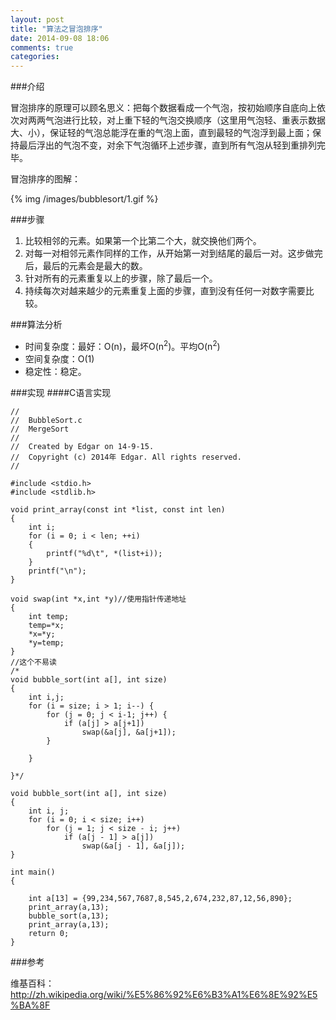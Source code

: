 ```yaml
---
layout: post
title: "算法之冒泡排序"
date: 2014-09-08 18:06
comments: true
categories: 
---   
```

###介绍   

冒泡排序的原理可以顾名思义：把每个数据看成一个气泡，按初始顺序自底向上依次对两两气泡进行比较，对上重下轻的气泡交换顺序（这里用气泡轻、重表示数据大、小），保证轻的气泡总能浮在重的气泡上面，直到最轻的气泡浮到最上面；保持最后浮出的气泡不变，对余下气泡循环上述步骤，直到所有气泡从轻到重排列完毕。<!--more-->   

冒泡排序的图解：  

{% img  /images/bubblesort/1.gif %}   

###步骤  

1. 比较相邻的元素。如果第一个比第二个大，就交换他们两个。      
2. 对每一对相邻元素作同样的工作，从开始第一对到结尾的最后一对。这步做完后，最后的元素会是最大的数。   
3. 针对所有的元素重复以上的步骤，除了最后一个。   
4. 持续每次对越来越少的元素重复上面的步骤，直到没有任何一对数字需要比较。   

###算法分析

* 时间复杂度：最好：O(n)，最坏O(n<sup>2</sup>)。平均O(n<sup>2</sup>)    
* 空间复杂度：O(1)   
* 稳定性：稳定。

###实现
####C语言实现  

```objc
//
//  BubbleSort.c
//  MergeSort
//
//  Created by Edgar on 14-9-15.
//  Copyright (c) 2014年 Edgar. All rights reserved.
//

#include <stdio.h>
#include <stdlib.h>

void print_array(const int *list, const int len)
{
    int i;
    for (i = 0; i < len; ++i)
    {
        printf("%d\t", *(list+i));
    }
    printf("\n");
}

void swap(int *x,int *y)//使用指针传递地址
{
    int temp;
    temp=*x;
    *x=*y;
    *y=temp;
}
//这个不易读
/*
void bubble_sort(int a[], int size)
{
	int i,j;
    for (i = size; i > 1; i--) {
        for (j = 0; j < i-1; j++) {
            if (a[j] > a[j+1])
                swap(&a[j], &a[j+1]);
        }
        
    }
    
}*/

void bubble_sort(int a[], int size)
{
    int i, j;
    for (i = 0; i < size; i++)
        for (j = 1; j < size - i; j++)
            if (a[j - 1] > a[j])
                swap(&a[j - 1], &a[j]);
}

int main()
{
    
    int a[13] = {99,234,567,7687,8,545,2,674,232,87,12,56,890};
    print_array(a,13);
    bubble_sort(a,13);
    print_array(a,13);
    return 0;
}
```
###参考  

维基百科： http://zh.wikipedia.org/wiki/%E5%86%92%E6%B3%A1%E6%8E%92%E5%BA%8F  

